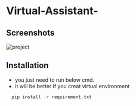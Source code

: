 # Virtual-Assistant-


## Screenshots


![project](https://user-images.githubusercontent.com/51821426/208213987-b66bfc6b-4dc5-43fe-9354-c247395a850f.jpg)

## Installation

- you just need to run below cmd.
- it will be better if you creat virtual environment


```bash
  pip install -r requirement.txt
```
    
